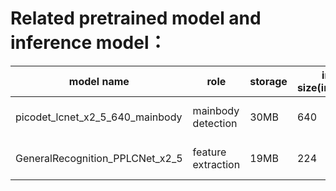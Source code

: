# Related pretrained model and inference model：
| model name                          | role               | storage | input size(inference) | download link |
| ----------------------------------- | ------------------ | ------- | --------------------- | ---------------------------- |
| picodet_lcnet_x2_5_640_mainbody     | mainbody detection | 30MB    | 640   | [inference model](https://paddle-imagenet-models-name.bj.bcebos.com/dygraph/rec/models/inference/picodet_PPLCNet_x2_5_mainbody_lite_v1.0_infer.tar)/[pretrained model](https://paddle-imagenet-models-name.bj.bcebos.com/dygraph/rec/models/inference/picodet_PPLCNet_x2_5_mainbody_lite_v1.0_infer.tar)                  |
| GeneralRecognition_PPLCNet_x2_5 | feature extraction | 19MB    | 224   | [inference model](https://paddle-imagenet-models-name.bj.bcebos.com/dygraph/rec/models/inference/general_PPLCNet_x2_5_lite_v1.0_infer.tar)/[pretrained model](https://paddle-imagenet-models-name.bj.bcebos.com/dygraph/rec/models/pretrain/general_PPLCNet_x2_5_pretrained_v1.0.pdparams) |
